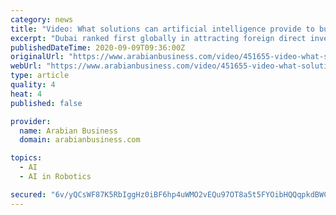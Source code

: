 ```yaml
---
category: news
title: "Video: What solutions can artificial intelligence provide to businesses in the Middle East? - AB Live"
excerpt: "Dubai ranked first globally in attracting foreign direct investment (FDI) for AI and robotics, according to estimates by the Annual Investment Meeting 2019 (AIM)."
publishedDateTime: 2020-09-09T09:36:00Z
originalUrl: "https://www.arabianbusiness.com/video/451655-video-what-solutions-can-artificial-intelligence-provide-to-businesses-in-the-middle-east-ab-live"
webUrl: "https://www.arabianbusiness.com/video/451655-video-what-solutions-can-artificial-intelligence-provide-to-businesses-in-the-middle-east-ab-live"
type: article
quality: 4
heat: 4
published: false

provider:
  name: Arabian Business
  domain: arabianbusiness.com

topics:
  - AI
  - AI in Robotics

secured: "6v/yQCsWF87K5RbIggHz0iBF6hp4uWMO2vEQu97OT8a5t5FYOibHQQqpkdBWC/YplnDbqjvVc9aTCgs0ayJmpZUxyXdp8/Dz/7fypLTVwBN7xqs8oNklW4l/3tVHdlTRnudBCBIBsY8VVs3q0dyqI78f/H8GrYTzkWwfqBqUGSU8/WaJMB+RqDGleentnW/YG4QJlyFVJVl5irdXXKuPZVilmIGPDewC14xT1cPmEmyPCLw64n+gInfvlFA8sPEd+cIn4kAE3tpOYrIK3x3IPsHYtM/s0QZp1znx9yhu3zsY6I79msOnCW/7nLlseIlfI4WA7+KK7gfL0ijmGiFw5MJTHlkaVMk8aV7Y/OtyFFs=;P2rCYzyWRmOYMMxbmsCE9Q=="
---
```


